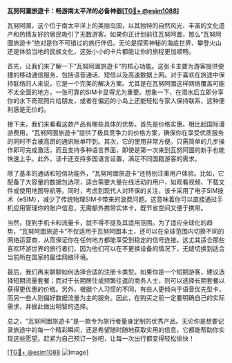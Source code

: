 **瓦努阿圖旅遊卡：畅游南太平洋的必备神器[[TG💪+ @esim1088](https://t.me/s/esim1088)]**

瓦努阿圖，这个位于南太平洋上的美丽岛国，以其独特的自然风光、丰富的文化遗产和热情友好的居民吸引了无数游客。如果你正计划前往瓦努阿圖，那么“瓦努阿圖旅遊卡”绝对是你不可错过的旅行伴侣。无论是探索神秘的海底世界、攀登火山还是体验当地的民族文化，这张小小的卡片都能让你的旅程更加顺畅。

首先，让我们来了解一下“瓦努阿圖旅遊卡”的核心功能。这张卡主要为游客提供便捷的移动通信服务，包括语音通话、短信以及高速数据上网。对于喜欢在旅途中保持联络的人来说，它是一个完美的解决方案。尤其是在瓦努阿圖这样网络覆盖可能不太全面的地方，一张可靠的SIM卡显得尤为重要。想象一下，在潜水后立即分享你的水下奇观照片给朋友，或者在偏远的小岛上还能轻松与家人保持联系，这种便利感是无价的。

接下来，我们来看看这款产品有哪些具体的优势。首先是价格实惠。相比起国际漫游费用，“瓦努阿圖旅遊卡”提供了极具竞争力的价格方案，确保你在享受优质服务的同时不会被高昂的通讯账单吓到。其次，它的使用非常方便。只需简单的几步操作即可完成激活，而且支持多种语言界面，即使是第一次来到瓦努阿圖的新手也能快速上手。此外，该卡还支持多国语言设置，满足不同国籍游客的需求。

除了基本的通话和短信功能外，“瓦努阿圖旅遊卡”还特别注重用户体验。比如，它配备了大容量的数据包选项，适合需要大量在线活动的用户，如观看视频、下载文件或使用地图导航等。同时，考虑到现代人对环保的关注，该卡采用了电子SIM技术（eSIM），减少了传统物理SIM卡带来的浪费问题。这意味着你可以直接通过手机应用管理你的账户信息，无需额外携带实体卡，既节省空间又便于携带。

当然，提到手机卡和流量卡，就不得不提及其适用范围。为了适应全球化的趋势，“瓦努阿圖旅遊卡”不仅适用于瓦努阿圖本土，还可以在全球范围内切换不同的网络运营商，从而保证你在任何地方都能享受到稳定的信号连接。这尤其适合那些喜欢环游世界的旅行者们，因为他们可以在不更换设备的情况下，无缝切换到适合当前所在国家的最佳网络环境。

最后，我们再来聊聊如何选择合适的注册卡类型。如果你是一个短期游客，建议选择短期流量套餐；而对于长期居住或频繁往返的商务人士，则可以选择长期套餐以获得更优惠的价格。另外，根据个人习惯的不同，有些人更倾向于语音优先型卡，而另一些人则偏好数据流量为主的服务。因此，在购买之前一定要明确自己的实际需求，并据此做出明智的选择。

总之，“瓦努阿圖旅遊卡”是一款专为旅行者量身定制的优秀产品。无论你是想要记录旅途中的每一个精彩瞬间，还是希望随时随地获取实用的信息，它都能帮助你实现这些愿望。赶紧为自己预订一张吧，让每一次出行都变得轻松愉快！

[[TG💪+ @esim1088](https://t.me/s/esim1088) ![Image](https://i.postimg.cc/4NQfJmqS/Snipaste-2025-05-13-00-14-12.png)]